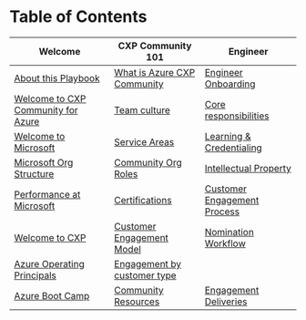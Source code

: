 
# Table of Contents

| Welcome                        | CXP Community 101                             | Engineer                     |
|--------------------------------|---------------------------------|------------------------------|
|[About this Playbook](Welcome/About_this_Playbook.md)             | [What is Azure CXP Community](cxpplaybook/playbook/CXPCommunity101/Community.md)      | [Engineer Onboarding](cxpplaybook/playbook/Engineer/Engineering_Onboarding.md)         |
|    [Welcome to CXP Community for Azure](cxpplaybook/playbook/Welcome/Welcome_to_CXP_Community_for_Azure.md)             |  [Team culture](cxpplaybook/playbook/Community_101/Team_Culture.md)| [Core responsibilities](cxpplaybook/playbook/Engineer/Engineering_Core_Responsibilities.md)       | 
| [Welcome to Microsoft](cxpplaybook/playbook/Welcome/Welcome_to_Microsoft.md)          | [Service Areas](cxpplaybook/playbook/CXPCommunity101/ServiceArea.md)        |  [Learning & Credentialing](cxpplaybook/playbook/Engineer/Continuous_Learning_and_Credentialing.md)     |
| [Microsoft Org Structure](cxpplaybook/playbook/Welcome/Microsoft_Organizational_Structure.md)           |[Community Org Roles](cxpplaybook/playbook/CXPCommunity101/FTA_Org_&_Roles.md)                   |  [Intellectual Property](cxpplaybook/playbook//Engineer/Intellectual_Property_(IP).md)         |
| [Performance at Microsoft](cxpplaybook/playbook/Welcome/Performance_at_Microsoft.md)        | [Certifications](cxpplaybook/playbook/CXPCommunity101/Certifications.md)              |  [Customer Engagement Process](cxpplaybook/playbook/Engineer/Customer_Engagement_Process.md)  |
| [Welcome to CXP](cxpplaybook/playbook/Welcome/Welcome_to_CXP.md)         | [Customer Engagement Model](cxpplaybook/playbook/CXPCommunity101/Customer_Engagement_Model.md)           | [Nomination Workflow](cxpplaybook/playbook/Engineer/Nomination_Workflow.md)          |
| [Azure Operating Principals](cxpplaybook/playbook/Welcome/Operating_Principals_for_Azure_Engineering.md)   | [Engagement by customer type](cxpplaybook/playbook/CXPCommunity101/Engagement_by_Customer_Type.md)        |              |
| [Azure Boot Camp](cxpplaybook/playbook/Welcome/Azure_Boot_Camp.md)       |    [Community Resources](cxpplaybook/playbook/CXPCommunity101/Community_Resources.md)     |  [Engagement Deliveries](cxpplaybook/playbook/Engineer/Engagement_Deliveries.md)        |


